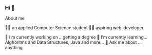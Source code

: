 ### Hi 👋
About me

:woman_student:	an applied Computer Science student 
:woman_technologist:	aspiring web-developer


🔭 I’m currently working on ...getting a degree
🌱 I’m currently learning... Alghoritms and Data Structures, Java and more...
💬 Ask me about ... anything

<!--
**majowyporanek/majowyporanek** is a ✨ _special_ ✨ repository because its `README.md` (this file) appears on your GitHub profile.

Here are some ideas to get you started:

- 🔭 I’m currently working on ...
- 🌱 I’m currently learning ...
- 👯 I’m looking to collaborate on ...
- 🤔 I’m looking for help with ...
- 💬 Ask me about ...
- 📫 How to reach me: ...
- 😄 Pronouns: ...
- ⚡ Fun fact: ...

-->
